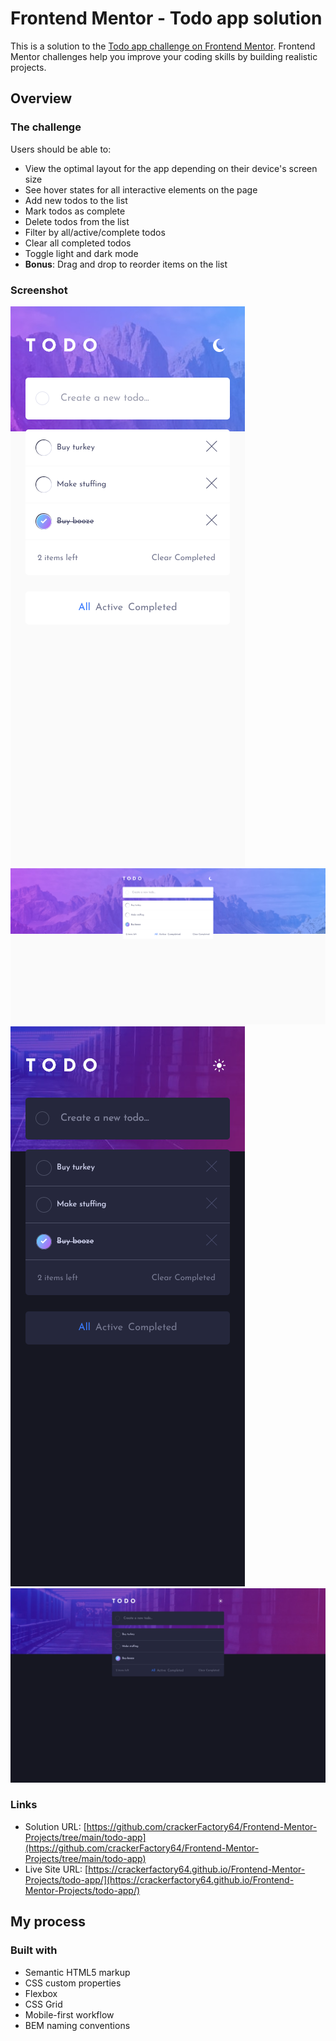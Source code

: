 # Frontend Mentor - Todo app solution

This is a solution to the [Todo app challenge on Frontend Mentor](https://www.frontendmentor.io/challenges/todo-app-Su1_KokOW). Frontend Mentor challenges help you improve your coding skills by building realistic projects.

## Overview

### The challenge

Users should be able to:

- View the optimal layout for the app depending on their device's screen size
- See hover states for all interactive elements on the page
- Add new todos to the list
- Mark todos as complete
- Delete todos from the list
- Filter by all/active/complete todos
- Clear all completed todos
- Toggle light and dark mode
- **Bonus**: Drag and drop to reorder items on the list

### Screenshot

![](<./mobile(light).png>)
![](<./desktop(light).png>)
![](<./mobile(dark).png>)
![](<./desktop(dark).png>)

### Links

- Solution URL: [https://github.com/crackerFactory64/Frontend-Mentor-Projects/tree/main/todo-app](https://github.com/crackerFactory64/Frontend-Mentor-Projects/tree/main/todo-app)
- Live Site URL: [https://crackerfactory64.github.io/Frontend-Mentor-Projects/todo-app/](https://crackerfactory64.github.io/Frontend-Mentor-Projects/todo-app/)

## My process

### Built with

- Semantic HTML5 markup
- CSS custom properties
- Flexbox
- CSS Grid
- Mobile-first workflow
- BEM naming conventions
